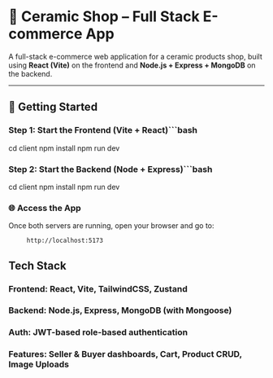 # 🏺 Ceramic Shop – Full Stack E-commerce App

A full-stack e-commerce web application for a ceramic products shop, built using **React (Vite)** on the frontend and **Node.js + Express + MongoDB** on the backend.

---

## 🚀 Getting Started

###  Step 1: Start the Frontend (Vite + React)```bash

cd client
npm install
npm run dev

### Step 2: Start the Backend (Node + Express)```bash

cd client
npm install
npm run dev

### 🌐 Access the App
Once both servers are running, open your browser and go to:

         http://localhost:5173



## Tech Stack

### Frontend: React, Vite, TailwindCSS, Zustand

### Backend: Node.js, Express, MongoDB (with Mongoose)

### Auth: JWT-based role-based authentication

### Features: Seller & Buyer dashboards, Cart, Product CRUD, Image Uploads
